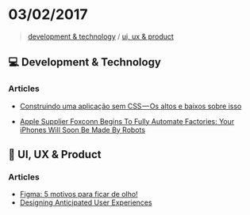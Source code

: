 # 03/02/2017

> [development & technology](#development--technology) / [ui, ux & product](#ui-ux--product)


## :computer: Development & Technology

### Articles
- [Construindo uma aplicação sem CSS — Os altos e baixos sobre isso](https://medium.com/@oieduardorabelo/construindo-uma-aplica%C3%A7%C3%A3o-sem-css-os-altos-e-baixos-sobre-isso-33d8a218c72f#.rnpbed1tv)


- [Apple Supplier Foxconn Begins To Fully Automate Factories: Your iPhones Will Soon Be Made By Robots](http://www.techtimes.com/articles/190832/20161230/apple-supplier-foxconn-begins-to-fully-automate-factories-your-iphones-will-soon-be-made-by-robots.htm)


## :art: UI, UX & Product

### Articles
- [Figma: 5 motivos para ficar de olho!](https://medium.com/ui-lab-school/figma-5-motivos-para-ficar-de-olho-d8cfe3af07a1#.g5c1ofu3a)
- [Designing Anticipated User Experiences](https://uxdesign.cc/designing-anticipated-user-experiences-c419b574a417#.o1w81n4zi)